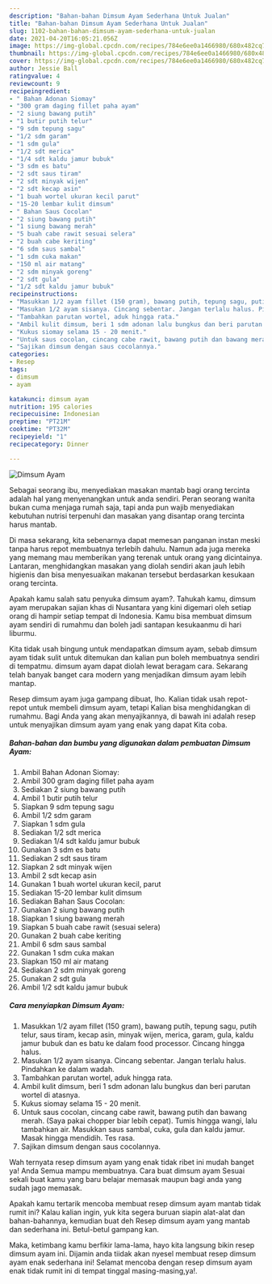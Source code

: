 ```yaml
---
description: "Bahan-bahan Dimsum Ayam Sederhana Untuk Jualan"
title: "Bahan-bahan Dimsum Ayam Sederhana Untuk Jualan"
slug: 1102-bahan-bahan-dimsum-ayam-sederhana-untuk-jualan
date: 2021-04-20T16:05:21.056Z
image: https://img-global.cpcdn.com/recipes/784e6ee0a1466980/680x482cq70/dimsum-ayam-foto-resep-utama.jpg
thumbnail: https://img-global.cpcdn.com/recipes/784e6ee0a1466980/680x482cq70/dimsum-ayam-foto-resep-utama.jpg
cover: https://img-global.cpcdn.com/recipes/784e6ee0a1466980/680x482cq70/dimsum-ayam-foto-resep-utama.jpg
author: Jessie Ball
ratingvalue: 4
reviewcount: 9
recipeingredient:
- " Bahan Adonan Siomay"
- "300 gram daging fillet paha ayam"
- "2 siung bawang putih"
- "1 butir putih telur"
- "9 sdm tepung sagu"
- "1/2 sdm garam"
- "1 sdm gula"
- "1/2 sdt merica"
- "1/4 sdt kaldu jamur bubuk"
- "3 sdm es batu"
- "2 sdt saus tiram"
- "2 sdt minyak wijen"
- "2 sdt kecap asin"
- "1 buah wortel ukuran kecil parut"
- "15-20 lembar kulit dimsum"
- " Bahan Saus Cocolan"
- "2 siung bawang putih"
- "1 siung bawang merah"
- "5 buah cabe rawit sesuai selera"
- "2 buah cabe keriting"
- "6 sdm saus sambal"
- "1 sdm cuka makan"
- "150 ml air matang"
- "2 sdm minyak goreng"
- "2 sdt gula"
- "1/2 sdt kaldu jamur bubuk"
recipeinstructions:
- "Masukkan 1/2 ayam fillet (150 gram), bawang putih, tepung sagu, putih telur, saus tiram, kecap asin, minyak wijen, merica, garam, gula, kaldu jamur bubuk dan es batu ke dalam food processor. Cincang hingga halus."
- "Masukan 1/2 ayam sisanya. Cincang sebentar. Jangan terlalu halus. Pindahkan ke dalam wadah."
- "Tambahkan parutan wortel, aduk hingga rata."
- "Ambil kulit dimsum, beri 1 sdm adonan lalu bungkus dan beri parutan wortel di atasnya."
- "Kukus siomay selama 15 - 20 menit."
- "Untuk saus cocolan, cincang cabe rawit, bawang putih dan bawang merah. (Saya pakai chopper biar lebih cepat). Tumis hingga wangi, lalu tambahkan air. Masukkan saus sambal, cuka, gula dan kaldu jamur. Masak hingga mendidih. Tes rasa."
- "Sajikan dimsum dengan saus cocolannya."
categories:
- Resep
tags:
- dimsum
- ayam

katakunci: dimsum ayam 
nutrition: 195 calories
recipecuisine: Indonesian
preptime: "PT21M"
cooktime: "PT32M"
recipeyield: "1"
recipecategory: Dinner

---
```



![Dimsum Ayam](https://img-global.cpcdn.com/recipes/784e6ee0a1466980/680x482cq70/dimsum-ayam-foto-resep-utama.jpg)

Sebagai seorang ibu, menyediakan masakan mantab bagi orang tercinta adalah hal yang menyenangkan untuk anda sendiri. Peran seorang  wanita bukan cuma menjaga rumah saja, tapi anda pun wajib menyediakan kebutuhan nutrisi terpenuhi dan masakan yang disantap orang tercinta harus mantab.

Di masa  sekarang, kita sebenarnya dapat memesan panganan instan meski tanpa harus repot membuatnya terlebih dahulu. Namun ada juga mereka yang memang mau memberikan yang terenak untuk orang yang dicintainya. Lantaran, menghidangkan masakan yang diolah sendiri akan jauh lebih higienis dan bisa menyesuaikan makanan tersebut berdasarkan kesukaan orang tercinta. 



Apakah kamu salah satu penyuka dimsum ayam?. Tahukah kamu, dimsum ayam merupakan sajian khas di Nusantara yang kini digemari oleh setiap orang di hampir setiap tempat di Indonesia. Kamu bisa membuat dimsum ayam sendiri di rumahmu dan boleh jadi santapan kesukaanmu di hari liburmu.

Kita tidak usah bingung untuk mendapatkan dimsum ayam, sebab dimsum ayam tidak sulit untuk ditemukan dan kalian pun boleh membuatnya sendiri di tempatmu. dimsum ayam dapat diolah lewat beragam cara. Sekarang telah banyak banget cara modern yang menjadikan dimsum ayam lebih mantap.

Resep dimsum ayam juga gampang dibuat, lho. Kalian tidak usah repot-repot untuk membeli dimsum ayam, tetapi Kalian bisa menghidangkan di rumahmu. Bagi Anda yang akan menyajikannya, di bawah ini adalah resep untuk menyajikan dimsum ayam yang enak yang dapat Kita coba.

<!--inarticleads1-->

##### Bahan-bahan dan bumbu yang digunakan dalam pembuatan Dimsum Ayam:

1. Ambil  Bahan Adonan Siomay:
1. Ambil 300 gram daging fillet paha ayam
1. Sediakan 2 siung bawang putih
1. Ambil 1 butir putih telur
1. Siapkan 9 sdm tepung sagu
1. Ambil 1/2 sdm garam
1. Siapkan 1 sdm gula
1. Sediakan 1/2 sdt merica
1. Sediakan 1/4 sdt kaldu jamur bubuk
1. Gunakan 3 sdm es batu
1. Sediakan 2 sdt saus tiram
1. Siapkan 2 sdt minyak wijen
1. Ambil 2 sdt kecap asin
1. Gunakan 1 buah wortel ukuran kecil, parut
1. Sediakan 15-20 lembar kulit dimsum
1. Sediakan  Bahan Saus Cocolan:
1. Gunakan 2 siung bawang putih
1. Siapkan 1 siung bawang merah
1. Siapkan 5 buah cabe rawit (sesuai selera)
1. Gunakan 2 buah cabe keriting
1. Ambil 6 sdm saus sambal
1. Gunakan 1 sdm cuka makan
1. Siapkan 150 ml air matang
1. Sediakan 2 sdm minyak goreng
1. Gunakan 2 sdt gula
1. Ambil 1/2 sdt kaldu jamur bubuk




<!--inarticleads2-->

##### Cara menyiapkan Dimsum Ayam:

1. Masukkan 1/2 ayam fillet (150 gram), bawang putih, tepung sagu, putih telur, saus tiram, kecap asin, minyak wijen, merica, garam, gula, kaldu jamur bubuk dan es batu ke dalam food processor. Cincang hingga halus.
1. Masukan 1/2 ayam sisanya. Cincang sebentar. Jangan terlalu halus. Pindahkan ke dalam wadah.
1. Tambahkan parutan wortel, aduk hingga rata.
1. Ambil kulit dimsum, beri 1 sdm adonan lalu bungkus dan beri parutan wortel di atasnya.
1. Kukus siomay selama 15 - 20 menit.
1. Untuk saus cocolan, cincang cabe rawit, bawang putih dan bawang merah. (Saya pakai chopper biar lebih cepat). Tumis hingga wangi, lalu tambahkan air. Masukkan saus sambal, cuka, gula dan kaldu jamur. Masak hingga mendidih. Tes rasa.
1. Sajikan dimsum dengan saus cocolannya.




Wah ternyata resep dimsum ayam yang enak tidak ribet ini mudah banget ya! Anda Semua mampu membuatnya. Cara buat dimsum ayam Sesuai sekali buat kamu yang baru belajar memasak maupun bagi anda yang sudah jago memasak.

Apakah kamu tertarik mencoba membuat resep dimsum ayam mantab tidak rumit ini? Kalau kalian ingin, yuk kita segera buruan siapin alat-alat dan bahan-bahannya, kemudian buat deh Resep dimsum ayam yang mantab dan sederhana ini. Betul-betul gampang kan. 

Maka, ketimbang kamu berfikir lama-lama, hayo kita langsung bikin resep dimsum ayam ini. Dijamin anda tiidak akan nyesel membuat resep dimsum ayam enak sederhana ini! Selamat mencoba dengan resep dimsum ayam enak tidak rumit ini di tempat tinggal masing-masing,ya!.


